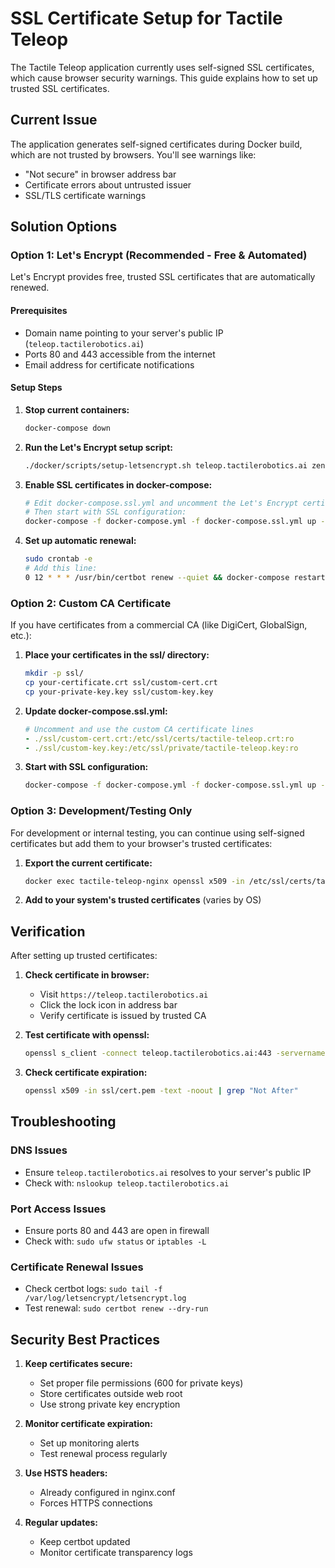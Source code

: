 # SSL Certificate Setup for Tactile Teleop

The Tactile Teleop application currently uses self-signed SSL certificates, which cause browser security warnings. This guide explains how to set up trusted SSL certificates.

## Current Issue

The application generates self-signed certificates during Docker build, which are not trusted by browsers. You'll see warnings like:

- "Not secure" in browser address bar
- Certificate errors about untrusted issuer
- SSL/TLS certificate warnings

## Solution Options

### Option 1: Let's Encrypt (Recommended - Free & Automated)

Let's Encrypt provides free, trusted SSL certificates that are automatically renewed.

#### Prerequisites

- Domain name pointing to your server's public IP (`teleop.tactilerobotics.ai`)
- Ports 80 and 443 accessible from the internet
- Email address for certificate notifications

#### Setup Steps

1. **Stop current containers:**

   ```bash
   docker-compose down
   ```

2. **Run the Let's Encrypt setup script:**

   ```bash
   ./docker/scripts/setup-letsencrypt.sh teleop.tactilerobotics.ai zeno@tactilerobotics.ai
   ```

3. **Enable SSL certificates in docker-compose:**

   ```bash
   # Edit docker-compose.ssl.yml and uncomment the Let's Encrypt certificate lines
   # Then start with SSL configuration:
   docker-compose -f docker-compose.yml -f docker-compose.ssl.yml up -d
   ```

4. **Set up automatic renewal:**
   ```bash
   sudo crontab -e
   # Add this line:
   0 12 * * * /usr/bin/certbot renew --quiet && docker-compose restart nginx
   ```

### Option 2: Custom CA Certificate

If you have certificates from a commercial CA (like DigiCert, GlobalSign, etc.):

1. **Place your certificates in the ssl/ directory:**

   ```bash
   mkdir -p ssl/
   cp your-certificate.crt ssl/custom-cert.crt
   cp your-private-key.key ssl/custom-key.key
   ```

2. **Update docker-compose.ssl.yml:**

   ```yaml
   # Uncomment and use the custom CA certificate lines
   - ./ssl/custom-cert.crt:/etc/ssl/certs/tactile-teleop.crt:ro
   - ./ssl/custom-key.key:/etc/ssl/private/tactile-teleop.key:ro
   ```

3. **Start with SSL configuration:**
   ```bash
   docker-compose -f docker-compose.yml -f docker-compose.ssl.yml up -d
   ```

### Option 3: Development/Testing Only

For development or internal testing, you can continue using self-signed certificates but add them to your browser's trusted certificates:

1. **Export the current certificate:**

   ```bash
   docker exec tactile-teleop-nginx openssl x509 -in /etc/ssl/certs/tactile-teleop.crt -out tactile-teleop.crt
   ```

2. **Add to your system's trusted certificates** (varies by OS)

## Verification

After setting up trusted certificates:

1. **Check certificate in browser:**

   - Visit `https://teleop.tactilerobotics.ai`
   - Click the lock icon in address bar
   - Verify certificate is issued by trusted CA

2. **Test certificate with openssl:**

   ```bash
   openssl s_client -connect teleop.tactilerobotics.ai:443 -servername teleop.tactilerobotics.ai
   ```

3. **Check certificate expiration:**
   ```bash
   openssl x509 -in ssl/cert.pem -text -noout | grep "Not After"
   ```

## Troubleshooting

### DNS Issues

- Ensure `teleop.tactilerobotics.ai` resolves to your server's public IP
- Check with: `nslookup teleop.tactilerobotics.ai`

### Port Access Issues

- Ensure ports 80 and 443 are open in firewall
- Check with: `sudo ufw status` or `iptables -L`

### Certificate Renewal Issues

- Check certbot logs: `sudo tail -f /var/log/letsencrypt/letsencrypt.log`
- Test renewal: `sudo certbot renew --dry-run`

## Security Best Practices

1. **Keep certificates secure:**

   - Set proper file permissions (600 for private keys)
   - Store certificates outside web root
   - Use strong private key encryption

2. **Monitor certificate expiration:**

   - Set up monitoring alerts
   - Test renewal process regularly

3. **Use HSTS headers:**

   - Already configured in nginx.conf
   - Forces HTTPS connections

4. **Regular updates:**
   - Keep certbot updated
   - Monitor certificate transparency logs
